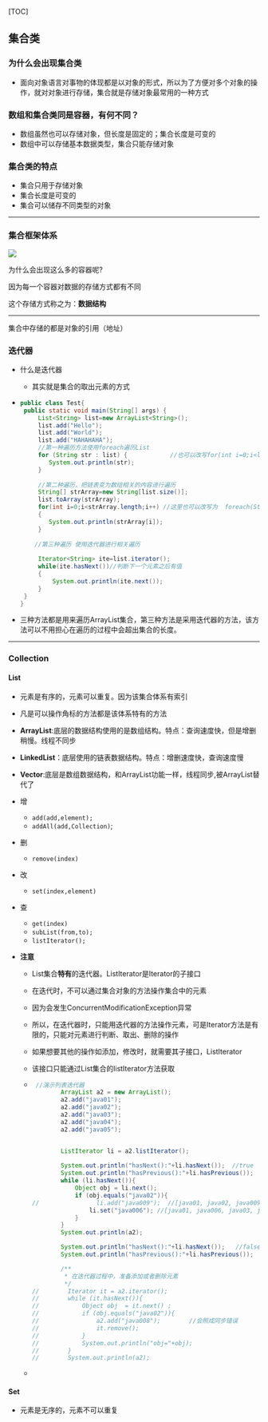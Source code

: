 [TOC]



## 集合类

### 为什么会出现集合类

- 面向对象语言对事物的体现都是以对象的形式，所以为了方便对多个对象的操作，就对对象进行存储，集合就是存储对象最常用的一种方式

### 数组和集合类同是容器，有何不同？

+ 数组虽然也可以存储对象，但长度是固定的；集合长度是可变的
+ 数组中可以存储基本数据类型，集合只能存储对象

### 集合类的特点

+ 集合只用于存储对象
+ 集合长度是可变的
+ 集合可以储存不同类型的对象

---

### 集合框架体系

![](http://www.runoob.com/wp-content/uploads/2014/01/2243690-9cd9c896e0d512ed.gif)

为什么会出现这么多的容器呢?

因为每一个容器对数据的存储方式都有不同

这个存储方式称之为：**数据结构**

---

集合中存储的都是对象的引用（地址）

### 迭代器

+ 什么是迭代器

  - 其实就是集合的取出元素的方式

+ ```java
  public class Test{
   public static void main(String[] args) {
       List<String> list=new ArrayList<String>();
       list.add("Hello");
       list.add("World");
       list.add("HAHAHAHA");
       //第一种遍历方法使用foreach遍历List
       for (String str : list) {            //也可以改写for(int i=0;i<list.size();i++)这种形式
          System.out.println(str);
       }
   
       //第二种遍历，把链表变为数组相关的内容进行遍历
       String[] strArray=new String[list.size()];
       list.toArray(strArray);
       for(int i=0;i<strArray.length;i++) //这里也可以改写为  foreach(String str:strArray)这种形式
       {
          System.out.println(strArray[i]);
       }
       
      //第三种遍历 使用迭代器进行相关遍历
       
       Iterator<String> ite=list.iterator();
       while(ite.hasNext())//判断下一个元素之后有值
       {
           System.out.println(ite.next());
       }
   }
  }
  ```

+ 三种方法都是用来遍历ArrayList集合，第三种方法是采用迭代器的方法，该方法可以不用担心在遍历的过程中会超出集合的长度。 

---

### Collection

#### List

+ 元素是有序的，元素可以重复。因为该集合体系有索引

- 凡是可以操作角标的方法都是该体系特有的方法

- **ArrayList**:底层的数据结构使用的是数组结构。特点：查询速度快，但是增删稍慢。线程不同步

- **LinkedList**：底层使用的链表数据结构。特点：增删速度快，查询速度慢

- **Vector**:底层是数组数据结构，和ArrayList功能一样，线程同步,被ArrayList替代了

- 增
  - `add(add,element);`
  - `addAll(add,Collection)`;

- 删
  - `remove(index)`

- 改
  - `set(index,element)`

- 查
  - `get(index)`
  - `subList(from,to);`
  - `listIterator();`

- **注意**

  - List集合**特有**的迭代器。ListIterator是Iterator的子接口

  - 在迭代时，不可以通过集合对象的方法操作集合中的元素

  - 因为会发生ConcurrentModificationException异常

  - 所以，在迭代器时，只能用迭代器的方法操作元素，可是Iterator方法是有限的，只能对元素进行判断、取出、删除的操作

  - 如果想要其他的操作如添加，修改时，就需要其子接口，ListIterator

  - 该接口只能通过List集合的listIterator方法获取

  - ```java
     //演示列表迭代器
            ArrayList a2 = new ArrayList();
            a2.add("java01");
            a2.add("java02");
            a2.add("java03");
            a2.add("java04");
            a2.add("java05");
    
    
            ListIterator li = a2.listIterator();
     
            System.out.println("hasNext():"+li.hasNext());  //true
            System.out.println("hasPrevious():"+li.hasPrevious());  //false
            while (li.hasNext()){
                Object obj = li.next();
                if (obj.equals("java02")){
    //                li.add("java009");  //[java01, java02, java009, java03, java04, java05]
                    li.set("java006"); //[java01, java006, java03, java04, java05]
                }
            }
            System.out.println(a2);
    
            System.out.println("hasNext():"+li.hasNext());   //false
            System.out.println("hasPrevious():"+li.hasPrevious());   //true
    
            /**
             * 在迭代器过程中，准备添加或者删除元素
             */
    //        Iterator it = a2.iterator();
    //        while (it.hasNext()){
    //            Object obj  = it.next() ;
    //            if (obj.equals("java02")){
    //                a2.add("java008");        //会照成同步错误
    //                it.remove();
    //            }
    //            System.out.println("obj="+obj);
    //        }
    //        System.out.println(a2);
    ```

  - 

#### Set

+ 元素是无序的，元素不可以重复

